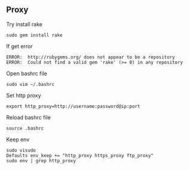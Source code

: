 ## Proxy

Try install rake

	sudo gem install rake

If get error

	ERROR:  http://rubygems.org/ does not appear to be a repository
	ERROR:  Could not find a valid gem 'rake' (>= 0) in any repository

Open bashrc file

	sudo vim ~/.bashrc

Set http proxy

	export http_proxy=http://username:password@ip:port

Reload bashrc file

	source .bashrc

Keep env

	sudo visudo
	Defaults env_keep += "http_proxy https_proxy ftp_proxy"
	sudo env | grep http_proxy
